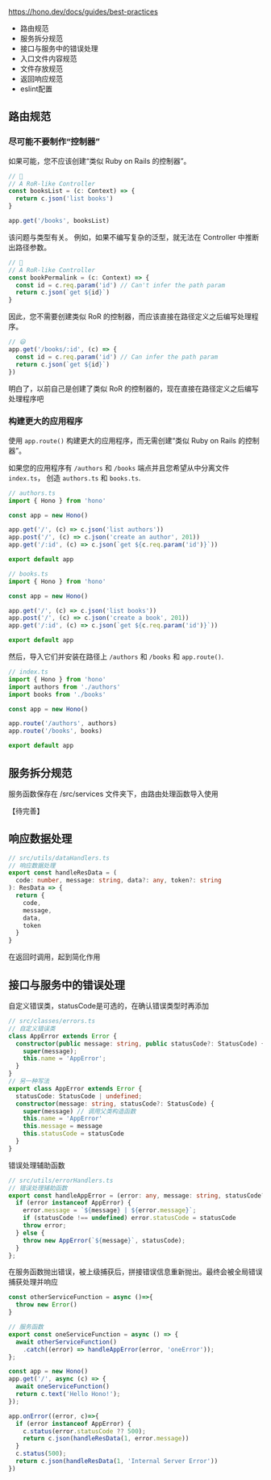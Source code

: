 https://hono.dev/docs/guides/best-practices

- 路由规范
- 服务拆分规范
- 接口与服务中的错误处理
- 入口文件内容规范
- 文件存放规范
- 返回响应规范
- eslint配置

## 路由规范
### 尽可能不要制作“控制器”
如果可能，您不应该创建“类似 Ruby on Rails 的控制器”。
```ts
// 🙁
// A RoR-like Controller
const booksList = (c: Context) => {
  return c.json('list books')
}

app.get('/books', booksList)
```

该问题与类型有关。 例如，如果不编写复杂的泛型，就无法在 Controller 中推断出路径参数。
```ts
// 🙁
// A RoR-like Controller
const bookPermalink = (c: Context) => {
  const id = c.req.param('id') // Can't infer the path param
  return c.json(`get ${id}`)
}
```

因此，您不需要创建类似 RoR 的控制器，而应该直接在路径定义之后编写处理程序。
```ts
// 😃
app.get('/books/:id', (c) => {
  const id = c.req.param('id') // Can infer the path param
  return c.json(`get ${id}`)
})
```
明白了，以前自己是创建了类似 RoR 的控制器的，现在直接在路径定义之后编写处理程序吧

### 构建更大的应用程序
使用 `app.route()` 构建更大的应用程序，而无需创建“类似 Ruby on Rails 的控制器”。

如果您的应用程序有 `/authors` 和 `/books` 端点并且您希望从中分离文件 `index.ts`， 创造 `authors.ts` 和 `books.ts`.
```ts
// authors.ts
import { Hono } from 'hono'

const app = new Hono()

app.get('/', (c) => c.json('list authors'))
app.post('/', (c) => c.json('create an author', 201))
app.get('/:id', (c) => c.json(`get ${c.req.param('id')}`))

export default app
```

```ts
// books.ts
import { Hono } from 'hono'

const app = new Hono()

app.get('/', (c) => c.json('list books'))
app.post('/', (c) => c.json('create a book', 201))
app.get('/:id', (c) => c.json(`get ${c.req.param('id')}`))

export default app
```

然后，导入它们并安装在路径上 `/authors` 和 `/books` 和 `app.route()`.
```ts
// index.ts
import { Hono } from 'hono'
import authors from './authors'
import books from './books'

const app = new Hono()

app.route('/authors', authors)
app.route('/books', books)

export default app
```


## 服务拆分规范
服务函数保存在 /src/services 文件夹下，由路由处理函数导入使用

【待完善】


## 响应数据处理
```ts
// src/utils/dataHandlers.ts
// 响应数据处理
export const handleResData = (
  code: number, message: string, data?: any, token?: string
): ResData => {
  return {
    code,
    message,
    data,
    token
  }
}
```
在返回时调用，起到简化作用

## 接口与服务中的错误处理
自定义错误类，statusCode是可选的，在确认错误类型时再添加
```ts
// src/classes/errors.ts
// 自定义错误类
class AppError extends Error {
  constructor(public message: string, public statusCode?: StatusCode) {
    super(message);
    this.name = 'AppError';
  }
}
// 另一种写法
export class AppError extends Error {
  statusCode: StatusCode | undefined;
  constructor(message: string, statusCode?: StatusCode) {
    super(message) // 调用父类构造函数
    this.name = 'AppError'
    this.message = message
    this.statusCode = statusCode
  }
}
```

错误处理辅助函数
```ts
// src/utils/errorHandlers.ts
// 错误处理辅助函数
export const handleAppError = (error: any, message: string, statusCode?: StatusCode) => {
  if (error instanceof AppError) {
    error.message = `${message} | ${error.message}`;
    if (statusCode !== undefined) error.statusCode = statusCode
    throw error;
  } else {
    throw new AppError(`${message}`, statusCode);
  }
};
```

在服务函数抛出错误，被上级捕获后，拼接错误信息重新抛出。最终会被全局错误捕获处理并响应
```ts
const otherServiceFunction = async ()=>{
  throw new Error()
}

// 服务函数
export const oneServiceFunction = async () => {
  await otherServiceFunction()
    .catch((error) => handleAppError(error, 'oneError'));
};

const app = new Hono()
app.get('/', async (c) => {
  await oneServiceFunction()
  return c.text('Hello Hono!');
});

app.onError((error, c)=>{
  if (error instanceof AppError) {
    c.status(error.statusCode ?? 500);
    return c.json(handleResData(1, error.message))
  }
  c.status(500);
  return c.json(handleResData(1, 'Internal Server Error'))
})
```

